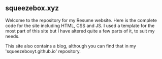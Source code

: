 ## squeezebox.xyz

Welcome to the repository for my Resume website. Here is the complete code for the site including HTML, CSS and JS. I used a template for the most part of this site but I have altered quite a few parts of it, to suit my needs.

This site also contains a blog, although you can find that in my 'squeezeboxyt.github.io' repository.
